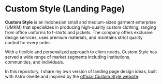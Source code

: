 # Custom Style (Landing Page)

**Custom Style** is an Indonesian small and medium-sized garment enterprise (UMKM) that specializes in producing high-quality custom clothing, ranging from office uniforms to t-shirts and jackets. The company offers exclusive design services, uses premium materials, and maintains strict quality control for every order.


With a flexible and personalized approach to client needs, Custom Style has served a wide range of market segments including institutions, communities, and individuals.


In this repository, I share my own version of landing page design ideas, built with Astro-Svelte and inspired by the [official Custom Style website](https://cstmstyle.com/). 